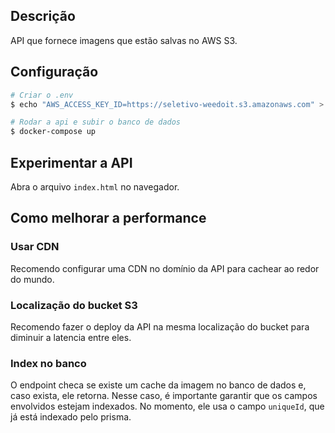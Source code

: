 ## Descrição

API que fornece imagens que estão salvas no AWS S3.

## Configuração

```bash
# Criar o .env
$ echo "AWS_ACCESS_KEY_ID=https://seletivo-weedoit.s3.amazonaws.com" > .env

# Rodar a api e subir o banco de dados
$ docker-compose up
```

## Experimentar a API

Abra o arquivo `index.html` no navegador.

## Como melhorar a performance

### Usar CDN

Recomendo configurar uma CDN no domínio da API para cachear ao redor do mundo.

### Localização do bucket S3

Recomendo fazer o deploy da API na mesma localização do bucket para diminuir a latencia entre eles.

### Index no banco

O endpoint checa se existe um cache da imagem no banco de dados e, caso exista, ele retorna. Nesse caso, é importante garantir que os campos envolvidos estejam indexados. No momento, ele usa o campo `uniqueId`, que já está indexado pelo prisma.

